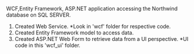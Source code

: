 WCF,Entity Framework, ASP.NET application accessing the Northwind database on SQL SERVER.
1. Created Web Service. *Look in 'wcf' folder for respective code.
2. Created Entity Framework model to access data.
3. Created ASP.NET Web Form to retrieve data from a UI perspective. *UI code in this 'wcf_ui' folder.
